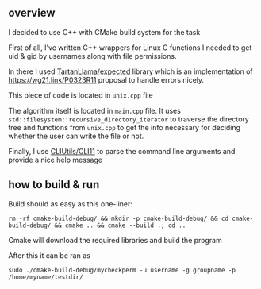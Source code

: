 ## overview

I decided to use C++ with CMake build system for the task

First of all, I've written C++ wrappers for Linux C functions I needed to get uid & gid by usernames along with file permissions.

In there I used [TartanLlama/expected](https://github.com/TartanLlama/expected) library which is an implementation of https://wg21.link/P0323R11 proposal to handle errors nicely.

This piece of code is located in `unix.cpp` file

The algorithm itself is located in `main.cpp` file. It uses `std::filesystem::recursive_directory_iterator` to traverse the directory tree and functions from `unix.cpp` to get the info necessary for deciding whether the user can write the file or not.

Finally, I use [CLIUtils/CLI11](https://github.com/CLIUtils/CLI11) to parse the command line arguments and provide a nice help message

## how to build & run

Build should as easy as this one-liner:

```
rm -rf cmake-build-debug/ && mkdir -p cmake-build-debug/ && cd cmake-build-debug/ && cmake .. && cmake --build .; cd ..
```

Cmake will download the required libraries and build the program

After this it can be ran as

```
sudo ./cmake-build-debug/mycheckperm -u username -g groupname -p /home/myname/testdir/
```